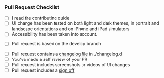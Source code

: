 ### Pull Request Checklist

- [ ] I read the [contributing guide](https://github.com/tchapgouv/tchap-ios/blob/develop/CONTRIBUTING.md)
- [ ] UI change has been tested on both light and dark themes, in portrait and landscape orientations and on iPhone and iPad simulators
- [ ] Accessibility has been taken into account.
* [ ] Pull request is based on the develop branch
- [ ] Pull request contains a [changelog file](https://github.com/matrix-org/matrix-ios-sdk/blob/develop/CONTRIBUTING.md#changelog) in ./changelog.d
- [ ] You've made a self review of your PR
- [ ] Pull request includes screenshots or videos of UI changes
- [ ] Pull request includes a [sign off](https://github.com/matrix-org/matrix-ios-sdk/blob/develop/CONTRIBUTING.md#sign-off)
